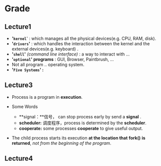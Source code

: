 # Grade

## Lecture1

+ **'`kernel`**' : which manages all the physical devices(e.g. CPU, RAM, disk).
+ **'`drivers`'** : which handles the interaction between the kernel and the external devices(e.g. keyboard) .
+ **'`shell`'** *(command line interface)* : a way to interact with ...
+ **'`optional`' programs** : GUI, Browser, Paintbrush, ...
+ Not all program .. operating system.
+ **'`Five Systems`' :**

## Lecture3

+ Process is a program in **execution**.
+ Some Words
  + **signal：**信号， can stop process early by send a **signal** .
  + **scheduler:** 调度程序，process is determined by the **scheduler**.
  + **cooperate:** some processes **cooperate** to give useful output.

+ The child process starts its execution **at the location that** **fork()** **is returned**, *not from the beginning of the program*.

## Lecture4
